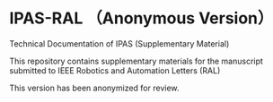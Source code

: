 # IPAS-RAL （Anonymous Version）
Technical Documentation of IPAS (Supplementary Material)

This repository contains supplementary materials for the manuscript submitted to IEEE Robotics and Automation Letters (RAL)

This version has been anonymized for review.
